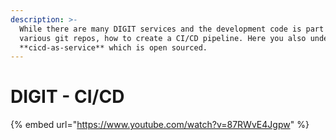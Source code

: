 ```yaml
---
description: >-
  While there are many DIGIT services and the development code is part of
  various git repos, how to create a CI/CD pipeline. Here you also understand
  **cicd-as-service** which is open sourced.
---
```


# DIGIT - CI/CD

{% embed url="https://www.youtube.com/watch?v=87RWvE4Jgpw" %}



